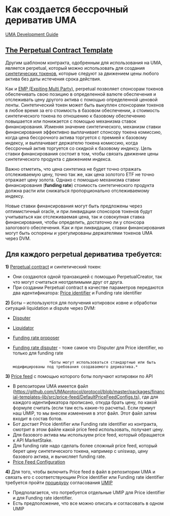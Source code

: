 # Как создается бессрочный дериватив UMA

[UMA Development Guide](https://docs.umaproject.org/build-walkthrough/build-process)

## [The Perpetual Contract Template](https://docs.umaproject.org/synthetic-tokens/what-are-synthetic-assets#the-perpetual-contract-template)
Другим шаблоном контракта, одобренным для использования на UMA, является perpetual, который можно использовать для создания [синтетических токенов](https://docs.umaproject.org/synthetic-tokens/what-are-synthetic-assets), которые следуют за движением цены любого актива без даты истечения срока действия.

Как и [EMP (Expiting Multi Party)](https://docs.umaproject.org/synthetic-tokens/what-are-synthetic-assets#the-expiringmultiparty-emp-contract-template), perpetual позволяет спонсорам токенов обеспечивать свою позицию в определенной валюте обеспечения и отслеживать цену другого актива с помощью определенной ценовой ленты. Синтетический токен может быть выкуплен спонсорами токенов в любое время за его стоимость в базовом обеспечении, а стоимость синтетического токена по отношению к базовому обеспечению повышается или понижается с помощью механизма ставок финансирования. Изменяя значение синтетического, механизм ставки финансирования эффективно выплачивает спонсору токена комиссию, когда цена бессрочного актива торгуется с премией к базовому индексу, и выплачивает держателю токена комиссию, когда бессрочный актив торгуется со скидкой к базовому индексу. Цель ставки финансирования состоит в том, чтобы связать движение цены синтетического продукта с движением индекса.

Важно отметить, что цена синтетика не будет точно отражать отслеживаемую цену, точно так же, как цена золотого ETF не точно отражает цену золота. Однако с помощью механизма ставки финансирования (**funding rate**) стоимость синтетического продукта должна расти или снижаться пропорционально отслеживаемому индексу.

Новые ставки финансирования могут быть предложены через оптимистичный oracle, и при ликвидации спонсоров токенов будут учитываться как отслеживаемая цена, так и совокупная ставка финансирования, чтобы определить, достаточно ли у спонсора залогового обеспечения. Как и при ликвидации, ставки финансирования могут быть оспорены и урегулированы держателями токенов UMA через DVM.

## Для каждого perpetual дериватива требуется:

**1)** [Perpetual contract](https://github.com/UMAprotocol/protocol/tree/master/packages/core/contracts/financial-templates/perpetual-multiparty) и синтетический токен:
-	Они создаются одной транзакцией c помощью PerpetualCreator, так что могут считаться неотделимыми друг от друга.
-	При создании Perpetual contract в качестве параметров передаются два идентификатора: [Price identifier](https://docs.umaproject.org/synthetic-tokens/glossary#price-identifier) и Funding rate identifier

**2)** Боты – используются для получения котировок извне и обработки ситуаций liquidation и dispute через DVM:
-	[Disputer](https://github.com/UMAprotocol/protocol/tree/master/packages/disputer/src)
-	[Liquidator](https://github.com/UMAprotocol/protocol/tree/master/packages/liquidator/src)
-	[Funding rate proposer](https://github.com/UMAprotocol/protocol/tree/master/packages/funding-rate-proposer/src)
-	[Funding rate disputer](https://github.com/UMAprotocol/protocol/tree/master/packages/disputer) - тоже самое что Disputer для Price identifier, но только для funding rate

                        *Боты могут использоваться стандартные или быть модифицированы под требования создаваемого дериватива.*

**3)** [Price feed](https://github.com/UMAprotocol/protocol/tree/master/packages/financial-templates-lib/src/price-feed) с помощью которого боты получают котировки по API
-	В репозитории UMA имеется файл (https://github.com/UMAprotocol/protocol/blob/master/packages/financial-templates-lib/src/price-feed/DefaultPriceFeedConfigs.ts), где для каждого идентификатора прописано, откуда брать цену, по какой формуле считать (если там есть какие-то расчеты). Если примут наш UMIP, то мы внесем изменения в этот файл. Этот файл затем входит в состав ботов. 
-	Бот достает Price identifier или Funding rate identifier из контракта, смотрит в этом файле какой price feed использовать, получает цену.
-	Для базового актива мы используем price feed, который обращается к API MarketStake. 
-	Для funding rate надо сделать более сложный price feed, который берет цену синтетического токена, например с uniswap, цену базового актива, и вычисляет funding rate.
- [Price Feed Configuration](https://docs.umaproject.org/developers/pf-configuration)

**4)** Для того, чтобы включить Price feed в файл в репозитории UMA и связать его с соответствующим Price identifier или Funding rate identifier требуется пройти [процедуру](https://docs.umaproject.org/uma-tokenholders/guidance-on-adding-price-identifiers) согласования [UMIP](https://github.com/UMAprotocol/UMIPs/blob/master/price-identifier-template.md)
-	Предполагается, что потребуется отдельные UMIP для Price identifier и для Funding rate identifier.
-	Есть предположение, что все можно описать и согласовать в одном UMIP
